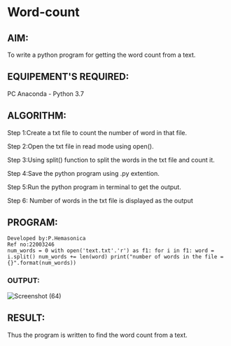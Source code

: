 # Word-count
## AIM:
To write a python program for getting the word count from a text.
## EQUIPEMENT'S REQUIRED: 
PC
Anaconda - Python 3.7
## ALGORITHM: 

Step 1:Create a txt file to count the number of word in that file.

Step 2:Open the txt file in read mode using open().

Step 3:Using split() function to split the words in the txt file and count it.

Step 4:Save the python program using .py extention.

Step 5:Run the python program in terminal to get the output.

Step 6: Number of words in the txt file is displayed as the output

## PROGRAM:
```
Developed by:P.Hemasonica
Ref no:22003246
num_words = 0 with open('text.txt'.'r') as f1: for i in f1: word = i.split() num_words += len(word) print("number of words in the file = {}".format(num_words))

````
### OUTPUT:

![Screenshot (64)](https://user-images.githubusercontent.com/118361409/214370564-8414c5f8-fd0e-41eb-86fe-d86d20ea7513.png)


## RESULT:
Thus the program is written to find the word count from a text.
